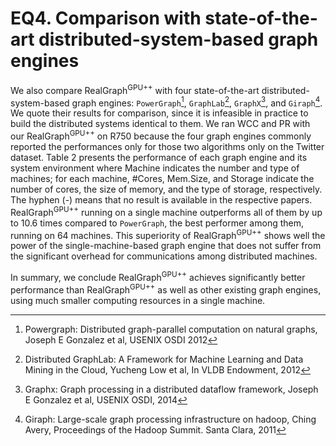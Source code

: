 # EQ4. Comparison with state-of-the-art distributed-system-based graph engines

We also compare RealGraph<sup>GPU++</sup> with four state-of-the-art distributed-system-based graph engines: `PowerGraph`[^Gon12], `GraphLab`[^Low12], `GraphX`[^Gon14], and `Giraph`[^Ave11].
We quote their results for comparison, since it is infeasible in practice to build the distributed systems identical to them. 
We ran WCC and PR with our RealGraph<sup>GPU++</sup> on R750 because the four graph engines commonly reported the performances only for those two algorithms only on the Twitter dataset. 
Table 2 presents the performance of each graph engine and its system environment where Machine indicates the number and type of machines; for each machine, #Cores, Mem.Size, and Storage indicate the number of cores, the size of memory, and the type of storage, respectively.
The hyphen (-) means that no result is available in the respective papers. RealGraph<sup>GPU++</sup> running on a single machine outperforms all of them by up to 10.6 times compared to `PowerGraph`, the best performer among them, running on 64 machines. 
This superiority of RealGraph<sup>GPU++</sup> shows well the power of the single-machine-based graph engine that does not suffer from the significant overhead for communications among distributed machines.

In summary, we conclude RealGraph<sup>GPU++</sup> achieves significantly better performance than RealGraph<sup>GPU++</sup> as well as other existing graph engines, using much smaller computing resources in a single machine.


[^Gon12]: Powergraph: Distributed graph-parallel computation on natural graphs, Joseph E Gonzalez et al, USENIX OSDI 2012
[^Low12]: Distributed GraphLab: A Framework for Machine Learning and Data Mining in the Cloud, Yucheng Low et al, In VLDB Endowment, 2012
[^Gon14]: Graphx: Graph processing in a distributed dataflow framework, Joseph E Gonzalez et al, USENIX OSDI, 2014
[^Ave11]: Giraph: Large-scale graph processing infrastructure on hadoop, Ching Avery, Proceedings of the Hadoop Summit. Santa Clara, 2011
